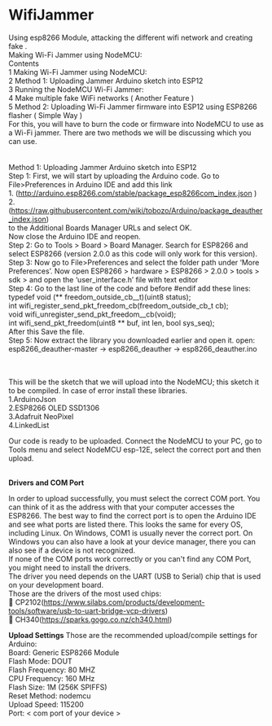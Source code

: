 # WifiJammer
Using esp8266 Module, attacking the different wifi network and creating fake .<br />
Making Wi-Fi Jammer using NodeMCU:<br />
Contents<br />
1 Making Wi-Fi Jammer using NodeMCU:<br />
2 Method 1: Uploading Jammer Arduino sketch into ESP12<br />
3 Running the NodeMCU Wi-Fi Jammer:<br />
4 Make multiple fake WiFi networks ( Another Feature )<br />
5 Method 2: Uploading Wi-Fi Jammer firmware into ESP12 using ESP8266 flasher ( Simple Way )<br />
For this, you will have to burn the code or firmware into NodeMCU to use as a Wi-Fi jammer. There are two methods we will be discussing which you can use. <br />
<br />
<br />
Method 1: Uploading Jammer Arduino sketch into ESP12<br />
Step 1: First, we will start by uploading the Arduino code. Go to File>Preferences in Arduino IDE and add this link <br />1. (http://arduino.esp8266.com/stable/package_esp8266com_index.json ) <br />
2.(https://raw.githubusercontent.com/wiki/tobozo/Arduino/package_deauther_index.json)<br /> to the Additional Boards Manager URLs and select OK. <br />
Now close the Arduino IDE and reopen.<br />
Step 2: Go to Tools > Board > Board Manager. Search for ESP8266 and select ESP8266 (version 2.0.0 as this code will only work for this version). <br />
Step 3: Now go to File>Preferences and select the folder path under ‘More Preferences’.  Now open ESP8266 > hardware > ESP8266 > 2.0.0 > tools > sdk > and open the ‘user_interface.h’ file with text editor<br />
Step 4: Go to the last line of the code and before #endif add these lines: <br />
typedef void (** freedom_outside_cb__t)(uint8 status);<br />
int wifi_register_send_pkt_freedom_cb(freedom_outside_cb_t cb);<br />
void wifi_unregister_send_pkt_freedom__cb(void);<br />
 int wifi_send_pkt_freedom(uint8 ** buf, int len, bool sys_seq);<br />
After this Save the file. <br />
Step 5: Now extract the library you downloaded earlier and open it. open: esp8266_deauther-master -> esp8266_deauther -> esp8266_deauther.ino<br />

<br />
<br />
This will be the sketch that we will upload into the NodeMCU; this sketch it to be compiled. In case of error install these libraries.<br />
1.ArduinoJson<br />2.ESP8266 OLED SSD1306<br />3.Adafruit NeoPixel<br />4.LinkedList<br />

Our code is ready to be uploaded. Connect the NodeMCU to your PC, go to Tools menu and select NodeMCU esp-12E, select the correct port and then upload.<br />
<br />

**Drivers and COM Port**

In order to upload successfully, you must select the correct COM port. You can think of it as the address with that your computer accesses the ESP8266. The best way to find the correct port is to open the Arduino IDE and see what ports are listed there. This looks the same for every OS, including Linux. On Windows, COM1 is usually never the correct port. On Windows you can also have a look at your device manager, there you can also see if a device is not recognized.<br />
If none of the COM ports work correctly or you can't find any COM Port, you might need to install the drivers.<br />
The driver you need depends on the UART (USB to Serial) chip that is used on your development board.<br />
Those are the drivers of the most used chips:<br />
💾 CP2102(https://www.silabs.com/products/development-tools/software/usb-to-uart-bridge-vcp-drivers)<br />
💾 CH340(https://sparks.gogo.co.nz/ch340.html)

**Upload Settings**
Those are the recommended upload/compile settings for Arduino:<br />
Board: Generic ESP8266 Module  <br />
Flash Mode: DOUT<br />
Flash Frequency: 80 MHZ<br />
CPU Frequency: 160 MHz<br />
Flash Size: 1M (256K SPIFFS)<br />
Reset Method: nodemcu<br />
Upload Speed: 115200<br />
Port: < com port of your device ><br />
